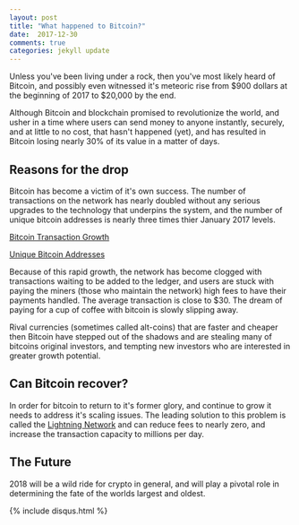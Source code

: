 ```yaml
---
layout: post
title: "What happened to Bitcoin?"
date:  2017-12-30
comments: true
categories: jekyll update
---
```



Unless you've been living under a rock, then you've most likely heard of Bitcoin, and possibly even witnessed it's meteoric rise from $900 dollars at the beginning of 2017 to $20,000 by the end.

Although Bitcoin and blockchain promised to revolutionize the world, and usher in a time where users can send money to anyone instantly, securely, and at little to no cost, that hasn't happened (yet), and has resulted in Bitcoin losing nearly 30% of its value in a matter of days.

## Reasons for the drop

Bitcoin has become a victim of it's own success. The number of transactions on the network has nearly doubled without any serious upgrades to the technology that underpins the system, and the number of unique bitcoin addresses is nearly three times thier January 2017 levels.

[Bitcoin Transaction Growth](https://blockchain.info/charts/n-transactions-total)

[Unique Bitcoin Addresses](https://blockchain.info/charts/n-unique-addresses)

Because of this rapid growth, the network has become clogged with transactions waiting to be added to the ledger, and users are stuck with paying the miners (those who maintain the network) high fees to have their payments handled. The average transaction is close to $30. The dream of paying for a cup of coffee with bitcoin is slowly slipping away.

Rival currencies (sometimes called alt-coins) that are faster and cheaper then Bitcoin have stepped out of the shadows and are stealing many of bitcoins original investors, and tempting new investors who are interested in greater growth potential.

## Can Bitcoin recover?

In order for bitcoin to return to it's former glory, and continue to grow it needs to address it's scaling issues. The leading solution to this problem is called the [Lightning Network](https://lightning.network/) and can reduce fees to nearly zero, and increase the transaction capacity to millions per day.

## The Future

2018 will be a wild ride for crypto in general, and will play a pivotal role in determining the fate of the worlds largest and oldest.

{% include disqus.html %}
